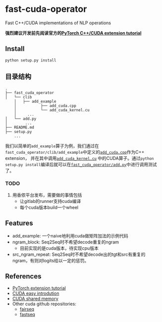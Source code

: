 # fast-cuda-operator

Fast C++/CUDA implementations of NLP operations

**强烈建议开发前先阅读官方的[PyTorch C++/CUDA extension tutorial](https://pytorch.org/tutorials/advanced/cpp_extension.html)**

## Install
`python setup.py install`

## 目录结构
```
.
├── fast_cuda_operator
│   └── clib
    │   ├── add_example
    │           ├── add_cuda.cpp
    │           └── add_cuda_kernel.cu
    │     ...
│   └── add.py
│        ...        
├── README.md
├── setup.py
    ...
```
我们以简单的`add_example`算子为例，我们通过在`fast_cuda_operator/clib/add_example`中定义的[`add_cuda.cpp`](fast_cuda_operator/clib/add_example/add_cuda.cpp)作为C++ extension，
并在其中调用[`add_cuda_kernel.cu`](fast_cuda_operator/clib/add_example/add_cuda_kernel.cu)
中的CUDA算子。通过`python setup.py install`编译后就可以在[`fast_cuda_operator/add.py`](fast_cuda_operator/add.py)中进行调用测试了。

### TODO
1. 用香侬平台发布，需要做的事情包括
    * 让gitlab的runner支持cuda编译
    * 每个cuda版本build一个wheel

## Features
* add_example: 一个naive地利用cuda做矩阵加法的示例代码
* ngram_block: Seq2Seq时不希望decode重复的ngram
    * 目前实现的是cuda版本，待实现cpu版本
* src_ngram_repeat: Seq2Seq时不希望decode出的tgt和src有重复的ngram，有则对logits给以一定的惩罚。

## References
* [PyTorch extension tutorial](https://pytorch.org/tutorials/advanced/cpp_extension.html)
* [CUDA easy introdution](https://developer.nvidia.com/blog/even-easier-introduction-cuda/)
* [CUDA shared memory](https://developer.nvidia.com/blog/using-shared-memory-cuda-cc/)
* Other cuda github repositories:
    * [fairseq](https://github.com/pytorch/fairseq)
    * [fastseq](https://github.com/microsoft/fastseq)

